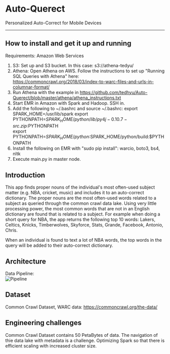 # Auto-Querect

Personalized Auto-Correct for Mobile Devices

<hr/>

## How to install and get it up and running

Requirements:  Amazon Web Services

1)  S3:  Set up and S3 bucket.  In this case:  s3://athena-tedyu/
2)  Athena:  Open Athena on AWS.  Follow the instructions to set up "Running SQL Queries with Athena" here:  https://commoncrawl.org/2018/03/index-to-warc-files-and-urls-in-columnar-format/
3)  Run Athena with the example in https://github.com/tedhyu/Auto-Querect/blob/master/athena/athena_instructions.txt
4)  Start EMR in Amazon with Spark and Hadoop.  SSH in.
5)  Add the following to ~/.bashrc and source ~/.bashrc:
export SPARK_HOME=/usr/lib/spark
export PYTHONPATH=$SPARK_HOME/python/lib/py4j-0.10.7-src.zip:$PYTHONPATH  
export PYTHONPATH=$SPARK_HOME/python:$SPARK_HOME/python/build:$PYTHONPATH
6)  Install the following on EMR with "sudo pip install":  warcio, boto3, bs4, nltk 
7)  Execute main.py in master node.

## Introduction
This app finds proper nouns of the individual's most often-used subject matter (e.g. NBA, cricket, music) and includes it to an auto-correct dictionary.  The proper nouns are the most often-used
words related to a subject as queried through the common crawl data lake.  Using very little processing power, the most common words that are not in an English dictionary are found that is 
related to a subject.  For example when doing a short query for NBA, the app returns the following top 10 words:  Lakers, Celtics, Knicks, Timberwolves, Skyforce, Stats, Grande, Facebook, Antonio, Chris.

When an individual is found to text a lot of NBA words, the top words in the query will be added to their auto-correct dictionary.

## Architecture
Data Pipeline:  
![Pipeline](https://imgur.com/PIiQevq.png)

## Dataset
Common Crawl Dataset, WARC data:  https://commoncrawl.org/the-data/

## Engineering challenges
Common Crawl Dataset contains 50 PetaBytes of data.  The navigation of thie data lake with metadata is a challenge.  Optimizing Spark so that there is efficient scaling with increased cluster size.